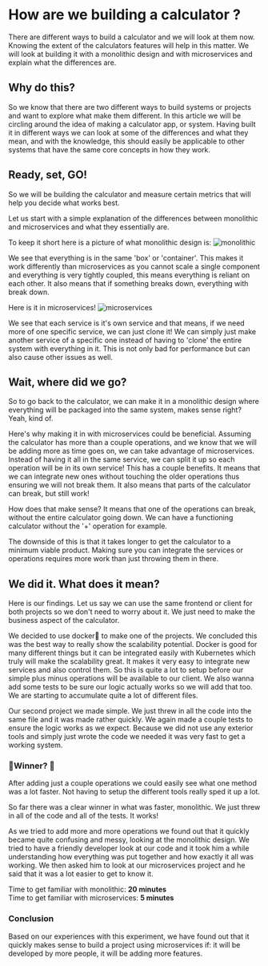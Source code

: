 # How are we building a calculator ?

There are different ways to build a calculator and we will look at them now. Knowing the extent of the calculators features will help in this matter. We will look at building it with a monolithic design and with microservices and explain what the differences are.

## Why do this?
So we know that there are two different ways to build systems or projects and want to explore what make them different. In this article we will be circling around the idea of making a calculator app, or system. Having built it in different ways we can look at some of the differences and what they mean, and with the knowledge, this should easily be applicable to other systems that have the same core concepts in how they work.

## Ready, set, GO!
So we will be building the calculator and measure certain metrics that will help you decide what works best.

Let us start with a simple explanation of the differences between monolithic and microservices and what they essentially are.

To keep it short here is a picture of what monolithic design is:
![monolithic](https://miro.medium.com/max/2800/1*TRmj8lWyzCufEGjxCONAog.jpeg)

We see that everything is in the same 'box' or 'container'. This makes it work differently than microservices as you cannot scale a single component and everything is very tightly coupled, this means everything is reliant on each other. It also means that if something breaks down, everything with break down.

Here is it in microservices!
![microservices](https://miro.medium.com/max/3444/1*FYrICPQmw3ebh70oswdA6g.png)

We see that each service is it's own service and that means, if we need more of one specific service, we can just clone it! We can simply just make another service of a specific one instead of having to 'clone' the entire system with everything in it. This is not only bad for performance but can also cause other issues as well.

## Wait, where did we go?
So to go back to the calculator, we can make it in a monolithic design where everything will be packaged into the same system, makes sense right? Yeah, kind of.

Here's why making it in with microservices could be beneficial. Assuming the calculator has more than a couple operations, and we know that we will be adding more as time goes on, we can take advantage of microservices. Instead of having it all in the same service, we can split it up so each operation will be in its own service! This has a couple benefits. It means that we can integrate new ones without touching the older operations thus ensuring we will not break them. It also means that parts of the calculator can break, but still work!

How does that make sense? It means that one of the operations can break, without the entire calculator going down. We can have a functioning calculator without the '+' operation for example.

The downside of this is that it takes longer to get the calculator to a minimum viable product. Making sure you can integrate the services or operations requires more work than just throwing them in there.


## We did it. What does it mean?
Here is our findings.
Let us say we can use the same frontend or client for both projects so we don't need to worry about it. We just need to make the business aspect of the calculator.

We decided to use docker🐳 to make one of the projects. We concluded this was the best way to really show the scalability potential. Docker is good for many different things but it can be integrated easily with Kubernetes which truly will make the scalability great.
It makes it very easy to integrate new services and also control them. So this is quite a lot to setup before our simple plus minus operations will be available to our client.
We also wanna add some tests to be sure  our logic actually works so we will add that too. We are starting to accumulate quite a lot of different files.

Our second project we made simple. We just threw in all the code into the same file and it was made rather quickly. We again made a couple tests to ensure the logic works as we expect. Because we did not use any exterior tools and simply just wrote the code we needed it was very fast to get a working system.

### 🎉Winner? 🎉
After adding just a couple operations we could easily see what one method was a lot faster. Not having to setup the different tools really sped it up a lot.

So far there was a clear winner in what was faster, monolithic. We just threw in all of the code and all of the tests. It works!

As we tried to add more and more operations we found out that it quickly became quite confusing and messy, looking at the monolithic design. We tried to have a friendly developer look at our code and it took him a while understanding how everything was put together and how exactly it all was working. We then asked him to look at our microservices project and he said that it was a lot easier to get to know it.   

Time to get familiar with monolithic: **20 minutes**   
Time to get familiar with microservices: **5 minutes**

### Conclusion
Based on our experiences with this experiment, we have found out that it quickly makes sense to build a project using microservices if: it will be developed by more people, it will be adding more features.
